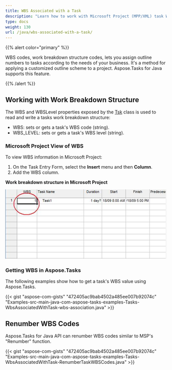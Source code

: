 ```yaml
---
title: WBS Associated with a Task
description: "Learn how to work with Microsoft Project (MPP/XML) task WBS values using Aspose.Tasks for Java."
type: docs
weight: 130
url: /java/wbs-associated-with-a-task/
---
```


{{% alert color="primary" %}}

WBS codes, work breakdown structure codes, lets you assign outline numbers to tasks according to the needs of your business. It's a method for applying a customized outline scheme to a project. Aspose.Tasks for Java supports this feature.

{{% /alert %}}

## **Working with Work Breakdown Structure**
The WBS and WBSLevel properties exposed by the [Tsk](https://apireference.aspose.com/tasks/java/com.aspose.tasks/Tsk/) class is used to read and write a tasks work breakdown structure:

- WBS: sets or gets a task's WBS code (string).
- WBS_LEVEL: sets or gets a task's WBS level (string).

### **Microsoft Project View of WBS**
To view WBS information in Microsoft Project:

1. On the Task Entry Form, select the **Insert** menu and then **Column**.
2. Add the WBS column.

**Work breakdown structure in Microsoft Project**

![WBS associated with tasks](wbs-associated-with-a-task_1.png)

### **Getting WBS in Aspose.Tasks**
The following examples show how to get a task's WBS value using Aspose.Tasks.

{{< gist "aspose-com-gists" "472405ac9bab4502a485ee007b92074c" "Examples-src-main-java-com-aspose-tasks-examples-Tasks-WbsAssociatedWithTask-wbs-association.java" >}}

## **Renumber WBS Codes**
Aspose.Tasks for Java API can renumber WBS codes similar to MSP's "Renumber" function.

{{< gist "aspose-com-gists" "472405ac9bab4502a485ee007b92074c" "Examples-src-main-java-com-aspose-tasks-examples-Tasks-WbsAssociatedWithTask-RenumberTaskWBSCodes.java" >}}
